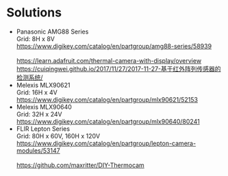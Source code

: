 # Solutions

- Panasonic AMG88 Series
  <br>Grid: 8H x 8V
  <br><https://www.digikey.com/catalog/en/partgroup/amg88-series/58939>
  <br>
  <br><https://learn.adafruit.com/thermal-camera-with-display/overview>
  <br><https://cuiqingwei.github.io/2017/11/27/2017-11-27-基于红外阵列传感器的检测系统/>
- Melexis MLX90621
  <br>Grid: 16H x 4V
  <br><https://www.digikey.com/catalog/en/partgroup/mlx90621/52153>
- Melexis MLX90640
  <br>Grid: 32H x 24V
  <br><https://www.digikey.com/catalog/en/partgroup/mlx90640/80241>
- FLIR Lepton Series
  <br>Grid: 80H x 60V, 160H x 120V
  <br><https://www.digikey.com/catalog/en/partgroup/lepton-camera-modules/53147>
  <br>
  <br><https://github.com/maxritter/DIY-Thermocam>
